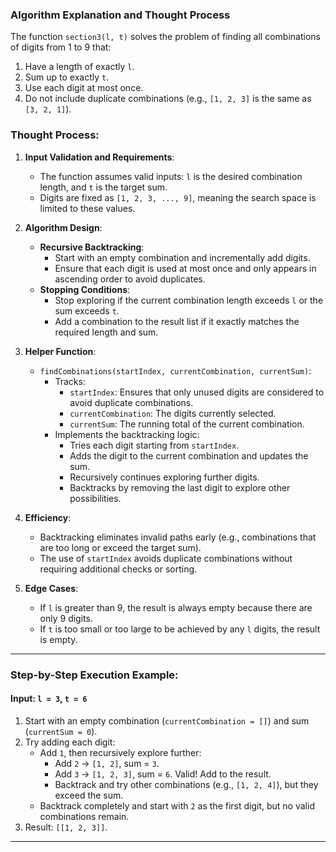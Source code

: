 ### Algorithm Explanation and Thought Process

The function `section3(l, t)` solves the problem of finding all combinations of digits from 1 to 9 that:

1. Have a length of exactly `l`.
2. Sum up to exactly `t`.
3. Use each digit at most once.
4. Do not include duplicate combinations (e.g., `[1, 2, 3]` is the same as `[3, 2, 1]`).

### Thought Process:

1. **Input Validation and Requirements**:

   - The function assumes valid inputs: `l` is the desired combination length, and `t` is the target sum.
   - Digits are fixed as `[1, 2, 3, ..., 9]`, meaning the search space is limited to these values.

2. **Algorithm Design**:

   - **Recursive Backtracking**:
     - Start with an empty combination and incrementally add digits.
     - Ensure that each digit is used at most once and only appears in ascending order to avoid duplicates.
   - **Stopping Conditions**:
     - Stop exploring if the current combination length exceeds `l` or the sum exceeds `t`.
     - Add a combination to the result list if it exactly matches the required length and sum.

3. **Helper Function**:

   - `findCombinations(startIndex, currentCombination, currentSum)`:
     - Tracks:
       - `startIndex`: Ensures that only unused digits are considered to avoid duplicate combinations.
       - `currentCombination`: The digits currently selected.
       - `currentSum`: The running total of the current combination.
     - Implements the backtracking logic:
       - Tries each digit starting from `startIndex`.
       - Adds the digit to the current combination and updates the sum.
       - Recursively continues exploring further digits.
       - Backtracks by removing the last digit to explore other possibilities.

4. **Efficiency**:

   - Backtracking eliminates invalid paths early (e.g., combinations that are too long or exceed the target sum).
   - The use of `startIndex` avoids duplicate combinations without requiring additional checks or sorting.

5. **Edge Cases**:
   - If `l` is greater than 9, the result is always empty because there are only 9 digits.
   - If `t` is too small or too large to be achieved by any `l` digits, the result is empty.

---

### Step-by-Step Execution Example:

#### Input: `l = 3`, `t = 6`

1. Start with an empty combination (`currentCombination = []`) and sum (`currentSum = 0`).
2. Try adding each digit:
   - Add `1`, then recursively explore further:
     - Add `2` → `[1, 2]`, sum = `3`.
     - Add `3` → `[1, 2, 3]`, sum = `6`. Valid! Add to the result.
     - Backtrack and try other combinations (e.g., `[1, 2, 4]`), but they exceed the sum.
   - Backtrack completely and start with `2` as the first digit, but no valid combinations remain.
3. Result: `[[1, 2, 3]]`.

---
